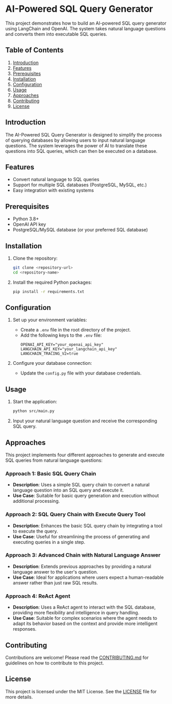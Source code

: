 # AI-Powered SQL Query Generator

This project demonstrates how to build an AI-powered SQL query generator using LangChain and OpenAI. The system takes natural language questions and converts them into executable SQL queries.

## Table of Contents

1. [Introduction](#introduction)
2. [Features](#features)
3. [Prerequisites](#prerequisites)
4. [Installation](#installation)
5. [Configuration](#configuration)
6. [Usage](#usage)
7. [Approaches](#approaches)
8. [Contributing](#contributing)
9. [License](#license)

## Introduction

The AI-Powered SQL Query Generator is designed to simplify the process of querying databases by allowing users to input natural language questions. The system leverages the power of AI to translate these questions into SQL queries, which can then be executed on a database.

## Features

- Convert natural language to SQL queries
- Support for multiple SQL databases (PostgreSQL, MySQL, etc.)
- Easy integration with existing systems

## Prerequisites

- Python 3.8+
- OpenAI API key
- PostgreSQL/MySQL database (or your preferred SQL database)

## Installation

1. Clone the repository:

   ```bash
   git clone <repository-url>
   cd <repository-name>
   ```

2. Install the required Python packages:
   ```bash
   pip install -r requirements.txt
   ```

## Configuration

1. Set up your environment variables:

   - Create a `.env` file in the root directory of the project.
   - Add the following keys to the `.env` file:
     ```plaintext
     OPENAI_API_KEY="your_openai_api_key"
     LANGCHAIN_API_KEY="your_langchain_api_key"
     LANGCHAIN_TRACING_V2=true
     ```

2. Configure your database connection:
   - Update the `config.py` file with your database credentials.

## Usage

1. Start the application:

   ```bash
   python src/main.py
   ```

2. Input your natural language question and receive the corresponding SQL query.

## Approaches

This project implements four different approaches to generate and execute SQL queries from natural language questions:

### Approach 1: Basic SQL Query Chain

- **Description**: Uses a simple SQL query chain to convert a natural language question into an SQL query and execute it.
- **Use Case**: Suitable for basic query generation and execution without additional processing.

### Approach 2: SQL Query Chain with Execute Query Tool

- **Description**: Enhances the basic SQL query chain by integrating a tool to execute the query.
- **Use Case**: Useful for streamlining the process of generating and executing queries in a single step.

### Approach 3: Advanced Chain with Natural Language Answer

- **Description**: Extends previous approaches by providing a natural language answer to the user's question.
- **Use Case**: Ideal for applications where users expect a human-readable answer rather than just raw SQL results.

### Approach 4: ReAct Agent

- **Description**: Uses a ReAct agent to interact with the SQL database, providing more flexibility and intelligence in query handling.
- **Use Case**: Suitable for complex scenarios where the agent needs to adapt its behavior based on the context and provide more intelligent responses.

## Contributing

Contributions are welcome! Please read the [CONTRIBUTING.md](CONTRIBUTING.md) for guidelines on how to contribute to this project.

## License
This project is licensed under the MIT License. See the [LICENSE](LICENSE) file for more details.
